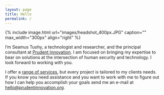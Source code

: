 ```yaml
---
layout: page
title: Hello
permalink: /
---
```


{% include image.html url="images/headshot_400px.JPG" caption="" max_width="300px" align="right" %}

I’m Seamus Tuohy, a technologist and researcher, and the principal consultant at [Prudent Innovation](http://prudentinnovation.org/). I am focused on bringing my expertise to bear on solutions at the intersection of human security and technology. I look forward to working with you.

I offer a [range of services](http://prudentinnovation.org/#services), but every project is tailored to my clients needs. If you know you need assistance and you want to work with me to figure out how I can help you accomplish your goals send me an e-mail at [hello@prudentinnovation.org](mailto:hello@prudentinnovation.org).
